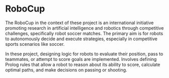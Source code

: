 # RoboCup
The RoboCup in the context of these project is an international initiative promoting research in artificial intelligence and robotics through competitive challenges, specifically robot soccer matches.
The primary aim is for robots to autonomously decide and execute strategies, especially in competitive sports scenarios like soccer.

In these project, designing logic for robots to evaluate their position, pass to teammates, or attempt to score goals are implemented.
Involves defining Prolog rules that allow a robot to reason about its ability to score, calculate optimal paths, and make decisions on passing or shooting.
